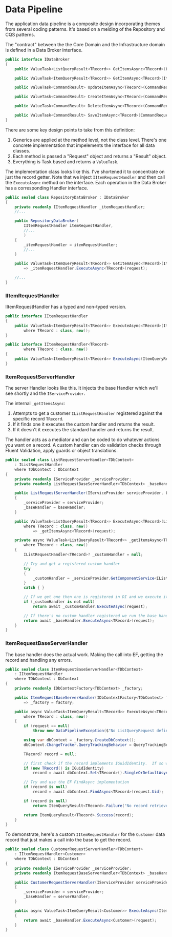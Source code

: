 #  Data Pipeline

The application data pipeline is a composite design incorporating themes from several coding patterns.  It's based on a melding of the Repository and CQS patterns.

The "contract" between the the Core Domain and the Infrastructure domain is defined in a Data Broker interface.

```csharp
public interface IDataBroker
{
    public ValueTask<ListQueryResult<TRecord>> GetItemsAsync<TRecord>(ListQueryRequest request) where TRecord : class, new();

    public ValueTask<ItemQueryResult<TRecord>> GetItemAsync<TRecord>(ItemQueryRequest request) where TRecord : class, new();

    public ValueTask<CommandResult> UpdateItemAsync<TRecord>(CommandRequest<TRecord> request) where TRecord : class, new();

    public ValueTask<CommandResult> CreateItemAsync<TRecord>(CommandRequest<TRecord> request) where TRecord : class, new();

    public ValueTask<CommandResult> DeleteItemAsync<TRecord>(CommandRequest<TRecord> request) where TRecord : class, new();

    public ValueTask<CommandResult> SaveItemAsync<TRecord>(CommandRequest<TRecord> request) where TRecord : class, new();
}
```

There are some key design points to take from this definition:

1. Generics are applied at the method level, not the class level.  There's one concrete implementation that impelements the interface for all data classes.
2. Each method is passed a "Request" object and returns a "Result" object.
3. Everything is Task based and returns a `ValueTask`.

The implementation class looks like this.  I've shortened it to concentrate on just the record getter.  Note that we inject `IItemRequestHandler` and then call the `ExecuteAsync` method on the interface.  Each operation in the Data Broker has a corresponding Handler interface.


```csharp
public sealed class RepositoryDataBroker : IDataBroker
{
    private readonly IItemRequestHandler _itemRequestHandler;
    //...

    public RepositoryDataBroker(
        IItemRequestHandler itemRequestHandler,
        //...
        )
    {
        _itemRequestHandler = itemRequestHandler;
        //...
    }

    public ValueTask<ItemQueryResult<TRecord>> GetItemAsync<TRecord>(ItemQueryRequest request) where TRecord : class, new()
        => _itemRequestHandler.ExecuteAsync<TRecord>(request);

    //...
}
```

### IItemRequestHandler

IItemRequestHandler has a typed and non-typed version.

```csharp
public interface IItemRequestHandler
{
    public ValueTask<ItemQueryResult<TRecord>> ExecuteAsync<TRecord>(ItemQueryRequest request)
        where TRecord : class, new();
}

public interface IItemRequestHandler<TRecord>
        where TRecord : class, new()
{
    public ValueTask<ItemQueryResult<TRecord>> ExecuteAsync(ItemQueryRequest request);
}
```

### ItemRequestServerHandler

The server Handler looks like this.  It injects the base Handler which we'll see shortly and the `IServiceProvider`.

The internal `_getItemsAsync`:

1.  Attempts to get a customer `IListRequestHandler` registered against the specific record `TRecord`.
2.  If it finds one it executes the custom handler and returns the result.
3.  If it doesn't it executes the standard handler and returns the result.

The handler acts as a mediator and can be coded to do whatever actions you want on a record.  A custom handler can do validation checks through Fluent Validation, apply guards or object translations.

```csharp
public sealed class ListRequestServerHandler<TDbContext> 
    : IListRequestHandler
    where TDbContext : DbContext
{
    private readonly IServiceProvider _serviceProvider;
    private readonly ListRequestBaseServerHandler<TDbContext> _baseHandler;

    public ListRequestServerHandler(IServiceProvider serviceProvider, ListRequestBaseServerHandler<TDbContext> baseHandler)
    {
        _serviceProvider = serviceProvider;
        _baseHandler = baseHandler;
    }

    public ValueTask<ListQueryResult<TRecord>> ExecuteAsync<TRecord>(ListQueryRequest request)
        where TRecord : class, new()
            => _getItemsAsync<TRecord>(request);

    private async ValueTask<ListQueryResult<TRecord>> _getItemsAsync<TRecord>(ListQueryRequest request)
        where TRecord : class, new()
    {
        IListRequestHandler<TRecord>? _customHandler = null;

        // Try and get a registered custom handler
        try
        {
            _customHandler = _serviceProvider.GetComponentService<IListRequestHandler<TRecord>>();
        }
        catch { }   

        // If we get one then one is registered in DI and we execute it
        if (_customHandler is not null)
            return await _customHandler.ExecuteAsync(request);

        // If there's no custom handler registered we run the base handler
        return await _baseHandler.ExecuteAsync<TRecord>(request);
    }
}
```
### ItemRequestBaseServerHandler

The base handler does the actual work.  Making the call into EF, getting the record and handling any errors.

```csharp
public sealed class ItemRequestBaseServerHandler<TDbContext>
    : IItemRequestHandler
    where TDbContext : DbContext
{
    private readonly IDbContextFactory<TDbContext> _factory;

    public ItemRequestBaseServerHandler(IDbContextFactory<TDbContext> factory)
        => _factory = factory;

    public async ValueTask<ItemQueryResult<TRecord>> ExecuteAsync<TRecord>(ItemQueryRequest request)
        where TRecord : class, new()
    {
        if (request == null)
            throw new DataPipelineException($"No ListQueryRequest defined in {GetType().FullName}");

        using var dbContext = _factory.CreateDbContext();
        dbContext.ChangeTracker.QueryTrackingBehavior = QueryTrackingBehavior.NoTracking;

        TRecord? record = null;

        // first check if the record implements IGuidIdentity.  If so we can do a cast and then do the query via the Uid property directly 
        if (new TRecord() is IGuidIdentity)
            record = await dbContext.Set<TRecord>().SingleOrDefaultAsync(item => ((IGuidIdentity)item).Uid == request.Uid, request.Cancellation);

        // Try and use the EF FindAsync implementation
        if (record is null)
            record = await dbContext.FindAsync<TRecord>(request.Uid);

        if (record is null)
            return ItemQueryResult<TRecord>.Failure("No record retrieved");

        return ItemQueryResult<TRecord>.Success(record);
    }
}
```

To demonstrate, here's a custom `IItemRequestHandler` for the `Customer` data record that just makes a call into the base to get the record.


```csharp
public sealed class CustomerRequestServerHandler<TDbContext>
    : IItemRequestHandler<Customer>
    where TDbContext : DbContext
{
    private readonly IServiceProvider _serviceProvider;
    private readonly ItemRequestBaseServerHandler<TDbContext> _baseHandler;

    public CustomerRequestServerHandler(IServiceProvider serviceProvider, ItemRequestBaseServerHandler<TDbContext> serverHandler)
    {
        _serviceProvider = serviceProvider;
        _baseHandler = serverHandler;
    }

    public async ValueTask<ItemQueryResult<Customer>> ExecuteAsync(ItemQueryRequest request)
    {
        return await _baseHandler.ExecuteAsync<Customer>(request);
    }
}

```
